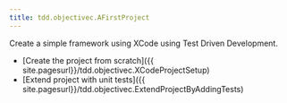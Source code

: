 ```yaml
---
title: tdd.objectivec.AFirstProject
---
```

Create a simple framework using XCode using Test Driven Development.

* [Create the project from scratch]({{ site.pagesurl}}/tdd.objectivec.XCodeProjectSetup)
* [Extend project with unit tests]({{ site.pagesurl}}/tdd.objectivec.ExtendProjectByAddingTests)